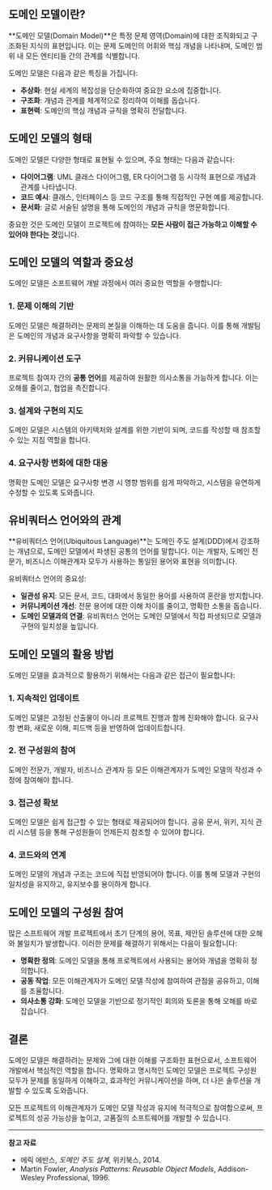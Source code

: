 ## 도메인 모델이란?

**도메인 모델(Domain Model)**은 특정 문제 영역(Domain)에 대한 조직화되고 구조화된 지식의 표현입니다. 이는 문제 도메인의 어휘와 핵심 개념을 나타내며, 도메인 범위 내 모든 엔티티들 간의 관계를 식별합니다.

도메인 모델은 다음과 같은 특징을 가집니다:

- **추상화**: 현실 세계의 복잡성을 단순화하여 중요한 요소에 집중합니다.
- **구조화**: 개념과 관계를 체계적으로 정리하여 이해를 돕습니다.
- **표현력**: 도메인의 핵심 개념과 규칙을 명확히 전달합니다.

## 도메인 모델의 형태

도메인 모델은 다양한 형태로 표현될 수 있으며, 주요 형태는 다음과 같습니다:

- **다이어그램**: UML 클래스 다이어그램, ER 다이어그램 등 시각적 표현으로 개념과 관계를 나타냅니다.
- **코드 예시**: 클래스, 인터페이스 등 코드 구조를 통해 직접적인 구현 예를 제공합니다.
- **문서화**: 글로 서술된 설명을 통해 도메인의 개념과 규칙을 명문화합니다.

중요한 것은 도메인 모델이 프로젝트에 참여하는 **모든 사람이 접근 가능하고 이해할 수 있어야 한다는 것**입니다.

## 도메인 모델의 역할과 중요성

도메인 모델은 소프트웨어 개발 과정에서 여러 중요한 역할을 수행합니다:

### 1. 문제 이해의 기반

도메인 모델은 해결하려는 문제의 본질을 이해하는 데 도움을 줍니다. 이를 통해 개발팀은 도메인의 개념과 요구사항을 명확히 파악할 수 있습니다.

### 2. 커뮤니케이션 도구

프로젝트 참여자 간의 **공통 언어**를 제공하여 원활한 의사소통을 가능하게 합니다. 이는 오해를 줄이고, 협업을 촉진합니다.

### 3. 설계와 구현의 지도

도메인 모델은 시스템의 아키텍처와 설계를 위한 기반이 되며, 코드를 작성할 때 참조할 수 있는 지침 역할을 합니다.

### 4. 요구사항 변화에 대한 대응

명확한 도메인 모델은 요구사항 변경 시 영향 범위를 쉽게 파악하고, 시스템을 유연하게 수정할 수 있도록 도와줍니다.

## 유비쿼터스 언어와의 관계

**유비쿼터스 언어(Ubiquitous Language)**는 도메인 주도 설계(DDD)에서 강조하는 개념으로, 도메인 모델에서 파생된 공통의 언어를 말합니다. 이는 개발자, 도메인 전문가, 비즈니스 이해관계자 모두가 사용하는 통일된 용어와 표현을 의미합니다.

유비쿼터스 언어의 중요성:

- **일관성 유지**: 모든 문서, 코드, 대화에서 동일한 용어를 사용하여 혼란을 방지합니다.
- **커뮤니케이션 개선**: 전문 용어에 대한 이해 차이를 줄이고, 명확한 소통을 돕습니다.
- **도메인 모델과의 연결**: 유비쿼터스 언어는 도메인 모델에서 직접 파생되므로 모델과 구현의 일치성을 높입니다.

## 도메인 모델의 활용 방법

도메인 모델을 효과적으로 활용하기 위해서는 다음과 같은 접근이 필요합니다:

### 1. 지속적인 업데이트

도메인 모델은 고정된 산출물이 아니라 프로젝트 진행과 함께 진화해야 합니다. 요구사항 변화, 새로운 이해, 피드백 등을 반영하여 업데이트합니다.

### 2. 전 구성원의 참여

도메인 전문가, 개발자, 비즈니스 관계자 등 모든 이해관계자가 도메인 모델의 작성과 수정에 참여해야 합니다.

### 3. 접근성 확보

도메인 모델은 쉽게 접근할 수 있는 형태로 제공되어야 합니다. 공유 문서, 위키, 지식 관리 시스템 등을 통해 구성원들이 언제든지 참조할 수 있어야 합니다.

### 4. 코드와의 연계

도메인 모델의 개념과 구조는 코드에 직접 반영되어야 합니다. 이를 통해 모델과 구현의 일치성을 유지하고, 유지보수를 용이하게 합니다.

## 도메인 모델의 구성원 참여

많은 소프트웨어 개발 프로젝트에서 초기 단계의 용어, 목표, 제안된 솔루션에 대한 오해와 불일치가 발생합니다. 이러한 문제를 해결하기 위해서는 다음이 필요합니다:

- **명확한 정의**: 도메인 모델을 통해 프로젝트에서 사용되는 용어와 개념을 명확히 정의합니다.
- **공동 작업**: 모든 이해관계자가 도메인 모델 작성에 참여하여 관점을 공유하고, 이해를 조율합니다.
- **의사소통 강화**: 도메인 모델을 기반으로 정기적인 회의와 토론을 통해 오해를 바로잡습니다.

## 결론

도메인 모델은 해결하려는 문제와 그에 대한 이해를 구조화한 표현으로서, 소프트웨어 개발에서 핵심적인 역할을 합니다. 명확하고 명시적인 도메인 모델은 프로젝트 구성원 모두가 문제를 동일하게 이해하고, 효과적인 커뮤니케이션을 하며, 더 나은 솔루션을 개발할 수 있도록 도와줍니다.

모든 프로젝트의 이해관계자가 도메인 모델 작성과 유지에 적극적으로 참여함으로써, 프로젝트의 성공 가능성을 높이고, 고품질의 소프트웨어를 개발할 수 있습니다.

---

**참고 자료**

- 에릭 에반스, *도메인 주도 설계*, 위키북스, 2014.
- Martin Fowler, *Analysis Patterns: Reusable Object Models*, Addison-Wesley Professional, 1996.